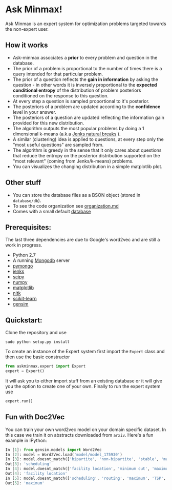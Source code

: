 # Ask Minmax!

Ask Minmax is an expert system for optimization problems targeted towards the non-expert user.


## How it works
 * Ask-minmax associates a **prior** to every problem and question in the database. 
 * The prior of a problem is proportional to the number of times there is a query intended for that particular
  problem. 
 * The prior of a question reflects the **gain in information** by asking the question  - in other words
 it is inversely proportional to the **expected conditional entropy** of the distribution of problem posteriors
 conditioned on the response to this question.
 * At every step a question is sampled proportional to it's posterior.
 * The posteriors of a problem are updated according to the **confidence** level in your answer.
 * The posteriors of a question are updated reflecting the information gain provided for this new distribution.
 * The algorithm outputs the most popular problems by doing a 1 dimensional k-means (a.k.a
[Jenks natural breaks](https://en.wikipedia.org/wiki/Jenks_natural_breaks_optimization) ).
 * A similar (clustering) idea is applied to questions, at every step only the "most useful questions" are
  sampled from.
 * The algorithm is greedy in the sense that it only cares about questions that reduce the entropy on the
 posterior distribution supported on the "most relevant" (coming from Jenks/k-means) problems.
 * You can visualizes the changing distribution in a simple matplotlib plot.
 
## Other stuff
 
 * You can store the database files as a BSON object (stored in `database/db`).
 * To see the code organization see [organization.md](src/askminmax/organization.md)
 * Comes with a small default [database](database/db)
 
## Prerequisites: 
The last three dependencies are due to Google's word2vec and are still a work in progress.

 * Python 2.7
 * A running [Mongodb](https://www.mongodb.org/) server 
 * [pymongo](https://pypi.python.org/pypi/pymongo/)
 * [jenks](https://github.com/perrygeo/jenks)
 * [scipy](http://www.scipy.org/)
 * [numpy](http://www.scipy.org/)
 * [matplotlib](http://matplotlib.org/)
 * [nltk](http://www.nltk.org/)
 * [scikit-learn](https://pypi.python.org/pypi/scikit-learn/0.16.1)
 * [gensim](https://pypi.python.org/pypi/gensim)

## Quickstart:

Clone the repository and use

```shell
sudo python setup.py install
```

To create an instance of the Expert system first import the `Expert` class and
then use the basic constructor

```python
from askminmax.expert import Expert
expert = Expert()
```

It will ask you to either import stuff from an existing database or it will give 
you the option to create one of your own. Finally to run the expert system use

```python
expert.run()
```

## Fun with Doc2Vec

You can train your own word2vec model on your domain specific dataset. In this case we train it on
abstracts downloaded from `arxiv`. Here's a fun example in IPython:

```python
In [1]: from gensim.models import Word2Vec
In [2]: model = Word2Vec.load('model/model_175930')
In [3]: model.doesnt_match(['bipartite', 'non-bipartite', 'stable', 'matching', 'scheduling'])
Out[3]: 'scheduling'
In [4]: model.doesnt_match(['facility location', 'minimum cut', 'maximum cut', 'sparsest cut'])
Out[4]: 'facility location'
In [5]: model.doesnt_match(['scheduling', 'routing', 'maximum', 'TSP', 'facility location'])
Out[5]: 'maximum'
```



